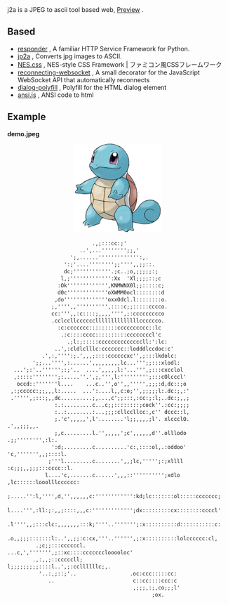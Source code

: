 <p align="center">
<a target="_blank" rel="noopener noreferrer" href=""><img src="https://repository-images.githubusercontent.com/188507801/fc367a00-8884-11e9-83d5-de8042d3e7cb" alt="" style="max-width:100%;"></a>

</p>

j2a is a JPEG to ascii tool based web, [Preview](http://jp2a.herokuapp.com) .

## Based

- [responder](https://github.com/kennethreitz/responder) , A familiar HTTP Service Framework for Python. 
- [jp2a](https://github.com/cslarsen/jp2a) , Converts jpg images to ASCII.
- [NES.css](https://github.com/nostalgic-css/NES.css) , NES-style CSS Framework | ファミコン風CSSフレームワーク
- [reconnecting-websocket](https://github.com/joewalnes/reconnecting-websocket) , A small decorator for the JavaScript WebSocket API that automatically reconnects
- [dialog-polyfill](https://github.com/GoogleChrome/dialog-polyfill) , Polyfill for the HTML dialog element
- [ansi.js](https://github.com/jackeyGao/j2a/blob/master/static/ansi.js) , ANSI code to html


## Example 

**demo.jpeg**

<p align="center">
<a target="_blank" rel="noopener noreferrer" href="https://jp2a.herokuapp.com/demo"><img src="https://raw.githubusercontent.com/jackeyGao/j2a/master/static/images/demo.jpeg" width="400px" style="max-width:40%;"></a>
</p>

```
                           .,;:::cc:;'                                          
                       ..',...'''''''';;,'                                      
                    ';,......''''''''''''':,.                                   
                  ':;'....'''''''';;'''',,;;::.                                 
                  dc;''''''''''''.;c..;o,;;;;;:;                                
                 l,;''''''''''''':Xx  'Xl;;;;::;c                               
                :Ok''''''''''''',KNMWNX0l;;:::::c;                              
                d0c'''''''''''''oXWMM0ocl::::::::d                              
               ,do''''''''''''''oxxOdcl.l::::::::o.                             
              ;,'''',,'''''''''',::::c;;:::::cccco.                             
              cc:''',,:c::::;,,,,'''',;:ccccccccco                              
              .cclccllccccccllllllllllllllcccccco.                              
                :c:ccccccc:::::::::cccccccccc::lc                               
                 .:c::::cccc::::::::::ccccccccl'c                               
                   .;l:;:::::ccccccccccccccll:':lc:                             
               ..',:cldlclllc:ccccccc::lodddlccdoc:c'                           
           .',:,'''':;.',,,;::::ccccccxc'',;:::lkdolc:                          
        ';;...'''',:......',,,,,,,,,lc...''';;:::xlodl:                         
  ...';:'..'''''';:;'..  ....',,,,,l:'...''',;:::cxcclol                        
  ,:::::'''''''';:.....''.',;,''',l:''''''''';:::cOlcccl'                       
   occd::'''''''l....    ...c..'',o'',,''''',;;;:d,dc::;o                       
 ,:;ccccc:;;,,,l:.....  ...':....l,,c:o;'',;;;;;l:.dc:;,:'                      
 .''''',;:::;,,dc..........;,...,c';;:::,:cc:;:l;..dc:;,,;                      
               :.:.........c...c;;::::::::;cock''.:cc:;;;;                      
               :..:........:...;;;:cllccllcc:,c'' dccc::l,                      
               ;.'c',,,,,',l'........'l;;,,,,;l'. xlccclO.      .',,;;;,,.      
               ;,c.........l.'',,,,,';c',,,,,,d''.olllodo    .;;'''''''',:l:.   
              ':d;.........c..........'c:,::::ol,.:oddoo'  'c,''''''',,;::::l.  
             ;'''l.........c........',,;lc,''''';:;xllll  :c;;;,,;;;:::cccc::l. 
            l....'c,.......c......',,,::'''''''''';xdlo ,lc::::::looolllcccccc: 
           ;.....'':l,'''',d,'',,,,,,c:'''''''''''':kd;lc:::::::ol:::::ccccccc; 
           l....''',:ll:;:,,;::::,,,c:''''''''''''';dx:::::::::cx::::::::ccccl' 
          .l'''',,;:::clc:,,,,,,,:::k;''''..''''''';:x::::::::::d:::::::::::c:  
          .o,,;;;:::::::l:..',,;;:c:cx,'''..'''''',;:x::::::::::lolcccccc:cl,   
         .;c;;:::ccccccl.          ...c,',''''''',;::xc::::ccccccclooooloc'     
        .,:,,;::cccccll;               l;;;;;;;;;::::l..',;:ccllllllc;,.        
          '..:,;::;'..                 .oc:ccc:::::cc:                          
             ..                         c::cc::::ccc:c                          
                                        ,;;;,:;,co;;;l'                         
                                              ;ox.                              
```
